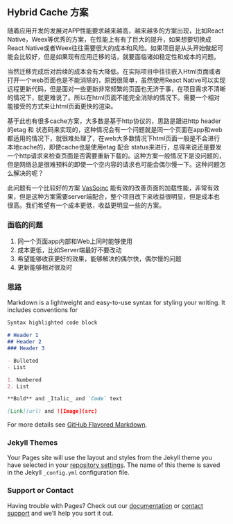 ## Hybrid Cache 方案

  随着应用开发的发展对APP性能要求越来越高，越来越多的方案出现，比如React Native，Weex等优秀的方案，在性能上有有了巨大的提升，如果想要切换成React Native或者Weex往往需要很大的成本和风险。如果项目是从头开始做起可能会比较好，但是如果现有应用迁移的话，就要面临诸如稳定性和成本的问题。     

当然迁移完成后对后续的成本会有大降低。在实际项目中往往嵌入Html页面或者打开一个web页面也是不能消除的，原因很简单，虽然使用React Native可以实现远程更新代码，但是面对一些更新非常频繁的页面也无济于事，在项目需求不清晰的情况下，就更难说了。所以在html页面不能完全消除的情况下。需要一个相对能接受的方式来让html页面更快的渲染。   

基于此也有很多cache方案，大多数是基于http协议的，思路是跟进http header的etag 和 状态码来实现的，这种情况会有一个问题就是同一个页面在app和web都适用的情况下，就很难处理了，在web大多数情况下html页面一般是不会进行本地cache的，即使cache也是使用etag 配合 status来进行，总得来说还是要发一个http请求来检查页面是否需要重新下载的。这种方案一般情况下是没问题的，但是网络总是很难预料的即使一个空内容的请求也可能会偶尔慢一下。这种问题怎么解决的呢？

此问题有一个比较好的方案 [VasSoinc](!https://github.com/Tencent/VasSonic) 能有效的改善页面的加载性能，非常有效果，但是这种方案需要server端配合，整个项目改下来收益很明显，但是成本也很高。我们希望有一个成本更低，收益更明显一些的方案。


### 面临的问题

1. 同一个页面app内部和Web上同时能够使用
2. 成本更低，比如Server端最好不要改动
3. 希望能够收获更好的效果，能够解决的偶尔快，偶尔慢的问题
4. 更新能够相对很及时


### 思路

Markdown is a lightweight and easy-to-use syntax for styling your writing. It includes conventions for

```markdown
Syntax highlighted code block

# Header 1
## Header 2
### Header 3

- Bulleted
- List

1. Numbered
2. List

**Bold** and _Italic_ and `Code` text

[Link](url) and ![Image](src)
```

For more details see [GitHub Flavored Markdown](https://guides.github.com/features/mastering-markdown/).

### Jekyll Themes

Your Pages site will use the layout and styles from the Jekyll theme you have selected in your [repository settings](https://github.com/dshaobin/HybridCache/settings). The name of this theme is saved in the Jekyll `_config.yml` configuration file.

### Support or Contact

Having trouble with Pages? Check out our [documentation](https://help.github.com/categories/github-pages-basics/) or [contact support](https://github.com/contact) and we’ll help you sort it out.
